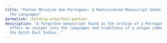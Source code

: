 ```yaml
---
title: "Panton Malaijoe dan Portugees: A Rediscovered Manuscript Sheds Light on
  the Languages"
permalink: /holding-area/test-panton/
description: "A forgotten manuscript found in the archive of a Portuguese museum
  offers an insight into the languages and traditions of a unique community in
  the Dutch East Indies. "
---
```

